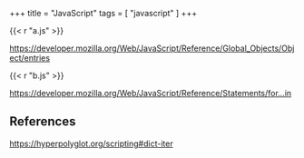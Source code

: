 +++
title = "JavaScript"
tags = [ "javascript" ]
+++

{{< r "a.js" >}}

<https://developer.mozilla.org/Web/JavaScript/Reference/Global_Objects/Object/entries>

{{< r "b.js" >}}

<https://developer.mozilla.org/Web/JavaScript/Reference/Statements/for...in>

## References

<https://hyperpolyglot.org/scripting#dict-iter>
